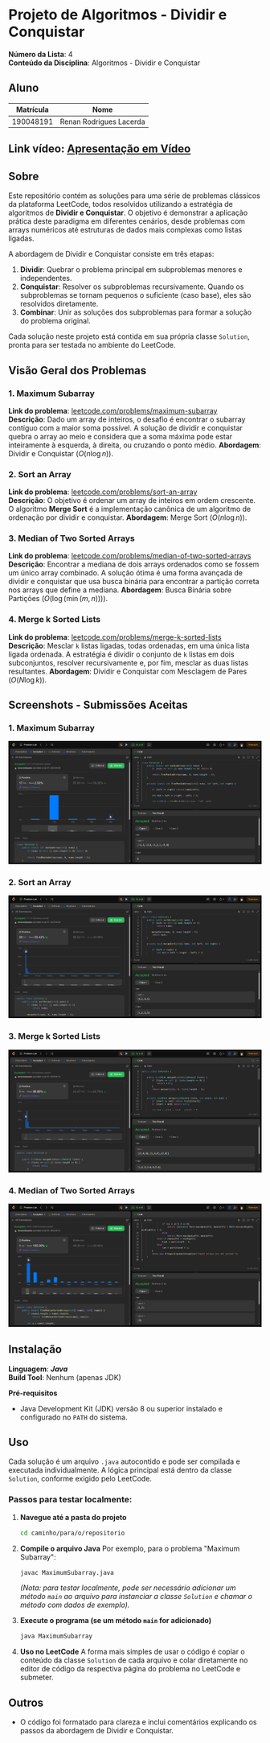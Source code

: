 # Projeto de Algoritmos - Dividir e Conquistar

**Número da Lista**: 4 </br>
**Conteúdo da Disciplina**: Algoritmos - Dividir e Conquistar

## Aluno

| Matrícula  | Nome                         |
| ---------- | ---------------------------- |
| 190048191| Renan Rodrigues Lacerda |

## Link vídeo: [Apresentação em Vídeo](#)

## Sobre

Este repositório contém as soluções para uma série de problemas clássicos da plataforma LeetCode, todos resolvidos utilizando a estratégia de algoritmos de **Dividir e Conquistar**. O objetivo é demonstrar a aplicação prática deste paradigma em diferentes cenários, desde problemas com arrays numéricos até estruturas de dados mais complexas como listas ligadas.

A abordagem de Dividir e Conquistar consiste em três etapas:
1.  **Dividir**: Quebrar o problema principal em subproblemas menores e independentes.
2.  **Conquistar**: Resolver os subproblemas recursivamente. Quando os subproblemas se tornam pequenos o suficiente (caso base), eles são resolvidos diretamente.
3.  **Combinar**: Unir as soluções dos subproblemas para formar a solução do problema original.

Cada solução neste projeto está contida em sua própria classe `Solution`, pronta para ser testada no ambiente do LeetCode.

## Visão Geral dos Problemas

### 1. Maximum Subarray
**Link do problema**: [leetcode.com/problems/maximum-subarray](https://leetcode.com/problems/maximum-subarray/description/)<br>
**Descrição**: Dado um array de inteiros, o desafio é encontrar o subarray contíguo com a maior soma possível. A solução de dividir e conquistar quebra o array ao meio e considera que a soma máxima pode estar inteiramente à esquerda, à direita, ou cruzando o ponto médio.
**Abordagem**: Dividir e Conquistar ($O(n \log n)$).

### 2. Sort an Array
**Link do problema**: [leetcode.com/problems/sort-an-array](https://leetcode.com/problems/sort-an-array/description/)<br>
**Descrição**: O objetivo é ordenar um array de inteiros em ordem crescente. O algoritmo **Merge Sort** é a implementação canônica de um algoritmo de ordenação por dividir e conquistar.
**Abordagem**: Merge Sort ($O(n \log n)$).

### 3. Median of Two Sorted Arrays
**Link do problema**: [leetcode.com/problems/median-of-two-sorted-arrays](https://leetcode.com/problems/median-of-two-sorted-arrays/description/)<br>
**Descrição**: Encontrar a mediana de dois arrays ordenados como se fossem um único array combinado. A solução ótima é uma forma avançada de dividir e conquistar que usa busca binária para encontrar a partição correta nos arrays que define a mediana.
**Abordagem**: Busca Binária sobre Partições ($O(\log(\min(m,n)))$).

### 4. Merge k Sorted Lists
**Link do problema**: [leetcode.com/problems/merge-k-sorted-lists](https://leetcode.com/problems/merge-k-sorted-lists/description/)<br>
**Descrição**: Mesclar `k` listas ligadas, todas ordenadas, em uma única lista ligada ordenada. A estratégia é dividir o conjunto de `k` listas em dois subconjuntos, resolver recursivamente e, por fim, mesclar as duas listas resultantes.
**Abordagem**: Dividir e Conquistar com Mesclagem de Pares ($O(N \log k)$).

## Screenshots - Submissões Aceitas

### 1. Maximum Subarray
![Submissão aceita para Maximum Subarray](./img/q1.png)

### 2. Sort an Array
![Submissão aceita para Sort an Array](./img/q2.png)

### 3. Merge k Sorted Lists
![Submissão aceita para Merge k Sorted Lists](./img/q3.png)

### 4. Median of Two Sorted Arrays
![Submissão aceita para Median of Two Sorted Arrays](./img/q4.png)


## Instalação
**Linguagem**: ***Java***<br>
**Build Tool**: Nenhum (apenas JDK)<br>

**Pré-requisitos**
* Java Development Kit (JDK) versão 8 ou superior instalado e configurado no `PATH` do sistema.

## Uso

Cada solução é um arquivo `.java` autocontido e pode ser compilada e executada individualmente. A lógica principal está dentro da classe `Solution`, conforme exigido pelo LeetCode.

### Passos para testar localmente:

1.  **Navegue até a pasta do projeto**
    ```bash
    cd caminho/para/o/repositorio
    ```

2.  **Compile o arquivo Java**
    Por exemplo, para o problema "Maximum Subarray":
    ```bash
    javac MaximumSubarray.java
    ```
    *(Nota: para testar localmente, pode ser necessário adicionar um método `main` ao arquivo para instanciar a classe `Solution` e chamar o método com dados de exemplo).*

3.  **Execute o programa (se um método `main` for adicionado)**
    ```bash
    java MaximumSubarray
    ```

4.  **Uso no LeetCode**
    A forma mais simples de usar o código é copiar o conteúdo da classe `Solution` de cada arquivo e colar diretamente no editor de código da respectiva página do problema no LeetCode e submeter.

## Outros
* O código foi formatado para clareza e inclui comentários explicando os passos da abordagem de Dividir e Conquistar.